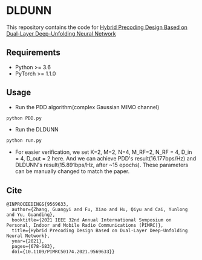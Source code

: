 # DLDUNN
This repository contains the code for [Hybrid Precoding Design Based on Dual-Layer Deep-Unfolding Neural Network](https://ieeexplore.ieee.org/document/9569633)

## Requirements
* Python >= 3.6
* PyTorch >= 1.1.0

## Usage
* Run the PDD algorithm(complex Gaussian MIMO channel)
```bash
python PDD.py
```
* Run the DLDUNN
```bash
python run.py
```
* For easier verification, we set K=2, M=2, N=4, M_RF=2, N_RF = 4, D_in = 4, D_out = 2 here. And we can achieve PDD's result(16.177bps/Hz) and DLDUNN's result(15.891bps/Hz, after ~15 epochs). These parameters can be manually changed to match the paper.

## Cite
```
@INPROCEEDINGS{9569633,
  author={Zhang, Guangyi and Fu, Xiao and Hu, Qiyu and Cai, Yunlong and Yu, Guanding},
  booktitle={2021 IEEE 32nd Annual International Symposium on Personal, Indoor and Mobile Radio Communications (PIMRC)}, 
  title={Hybrid Precoding Design Based on Dual-Layer Deep-Unfolding Neural Network}, 
  year={2021},
  pages={678-683},
  doi={10.1109/PIMRC50174.2021.9569633}}
```